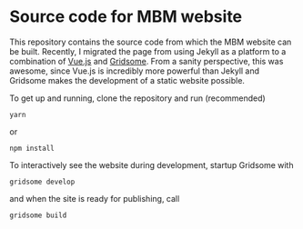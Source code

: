 # Source code for MBM website

This repository contains the source code from which the MBM website can be
built. Recently, I migrated the page from using Jekyll as a platform to
a combination of [Vue.js](https://vuejs.org) and 
[Gridsome](https://gridsome.org/). From a sanity perspective, this was
awesome, since Vue.js is incredibly more powerful than Jekyll and Gridsome
makes the development of a static website possible.

To get up and running, clone the repository and run (recommended)
```
yarn
```
or
```
npm install
```

To interactively see the website during development, startup Gridsome with
```
gridsome develop
```
and when the site is ready for publishing, call
```
gridsome build
```